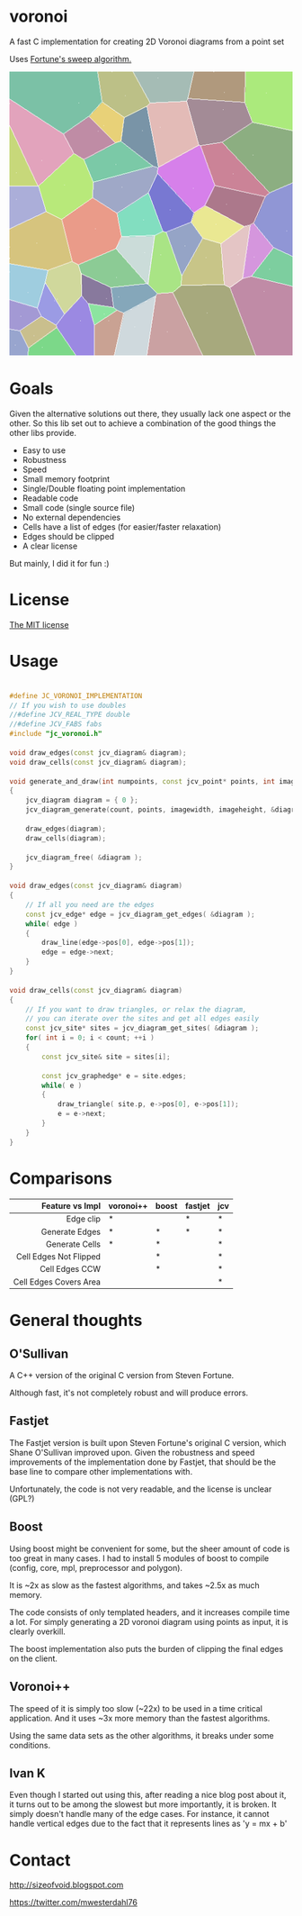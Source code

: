 # voronoi
A fast C implementation for creating 2D Voronoi diagrams from a point set

Uses [Fortune's sweep algorithm.](https://en.wikipedia.org/wiki/Fortune%27s_algorithm)

![50 points](example1.png)


Goals
=====

Given the alternative solutions out there, they usually lack one aspect or the other.
So this lib set out to achieve a combination of the good things the other libs provide.

* Easy to use
* Robustness
* Speed
* Small memory footprint
* Single/Double floating point implementation
* Readable code
* Small code (single source file)
* No external dependencies
* Cells have a list of edges (for easier/faster relaxation)
* Edges should be clipped
* A clear license

But mainly, I did it for fun :)

License
=======

[The MIT license](http://choosealicense.com/licenses/mit/)


Usage
=====

```C++

#define JC_VORONOI_IMPLEMENTATION
// If you wish to use doubles
//#define JCV_REAL_TYPE double
//#define JCV_FABS fabs
#include "jc_voronoi.h"

void draw_edges(const jcv_diagram& diagram);
void draw_cells(const jcv_diagram& diagram);

void generate_and_draw(int numpoints, const jcv_point* points, int imagewidth, int imageheight)
{
    jcv_diagram diagram = { 0 };
    jcv_diagram_generate(count, points, imagewidth, imageheight, &diagram );
    
    draw_edges(diagram);
    draw_cells(diagram);

    jcv_diagram_free( &diagram );
}

void draw_edges(const jcv_diagram& diagram)
{
    // If all you need are the edges
    const jcv_edge* edge = jcv_diagram_get_edges( &diagram );
    while( edge )
    {
        draw_line(edge->pos[0], edge->pos[1]);
        edge = edge->next;
    }
}

void draw_cells(const jcv_diagram& diagram)
{
    // If you want to draw triangles, or relax the diagram,
    // you can iterate over the sites and get all edges easily
    const jcv_site* sites = jcv_diagram_get_sites( &diagram );
    for( int i = 0; i < count; ++i )
    {
        const jcv_site& site = sites[i];

        const jcv_graphedge* e = site.edges;
        while( e )
        {
            draw_triangle( site.p, e->pos[0], e->pos[1]);
            e = e->next;
        }
    }
}

```


Comparisons
===========

| Feature vs Impl        | voronoi++ | boost | fastjet | jcv |
|-----------------------:|-----------|-------|---------|-----|
| Edge clip              |     *     |       |    *    |  *  |
| Generate Edges         |     *     |   *   |    *    |  *  |
| Generate Cells         |     *     |   *   |         |  *  |
| Cell Edges Not Flipped |           |   *   |         |  *  |
| Cell Edges CCW         |           |   *   |         |  *  |
| Cell Edges Covers Area |           |       |         |  *  |


General thoughts
================

O'Sullivan
----------

A C++ version of the original C version from Steven Fortune.

Although fast, it's not completely robust and will produce errors.


Fastjet
-------

The Fastjet version is built upon Steven Fortune's original C version, which Shane O'Sullivan improved upon. 
Given the robustness and speed improvements of the implementation done by Fastjet,
that should be the base line to compare other implementations with.

Unfortunately, the code is not very readable, and the license is unclear (GPL?)


Boost
-----

Using boost might be convenient for some, but the sheer amount of code is too great in many cases.
I had to install 5 modules of boost to compile (config, core, mpl, preprocessor and polygon).

It is ~2x as slow as the fastest algorithms, and takes ~2.5x as much memory.

The code consists of only templated headers, and it increases compile time a lot.
For simply generating a 2D voronoi diagram using points as input, it is clearly overkill.

The boost implementation also puts the burden of clipping the final edges on the client.


Voronoi++
---------

The speed of it is simply too slow (~22x) to be used in a time critical application.
And it uses ~3x more memory than the fastest algorithms.

Using the same data sets as the other algorithms, it breaks under some conditions.

Ivan K
------

Even though I started out using this, after reading a nice blog post about it,
it turns out to be among the slowest but more importantly, it is broken.
It simply doesn't handle many of the edge cases. For instance,
it cannot handle vertical edges due to the fact that it represents lines as 'y = mx + b'




Contact
=======

http://sizeofvoid.blogspot.com

https://twitter.com/mwesterdahl76
